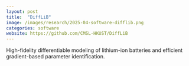 ```yaml
---
layout: post
title:  "DiffLiB"
image: /images/research/2025-04-software-difflib.png
categories: software
website: https://github.com/CMSL-HKUST/DiffLiB
---
```

High-fidelity differentiable modeling of lithium-ion batteries and efficient gradient-based parameter identification.